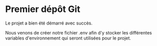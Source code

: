 # Premier dépôt Git

Le projet a bien été démarré avec succès.

Nous venons de créer notre fichier .env afin d'y stocker les différentes variables d'environnement qui seront utilisées pour le projet.
